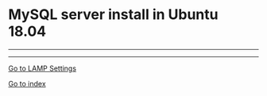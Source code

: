 # MySQL server install in Ubuntu 18.04

***


***

[Go to LAMP Settings](./lamp-settings.md)

[Go to index](../../README.md)
